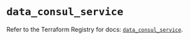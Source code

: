 # `data_consul_service`

Refer to the Terraform Registry for docs: [`data_consul_service`](https://registry.terraform.io/providers/hashicorp/consul/2.21.0/docs/data-sources/service).
